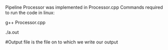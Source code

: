 Pipeline Processor was implemented in Processor.cpp
Commands required to run the code in linux:


g++ Processor.cpp

./a.out

#Output file is the file on to which we write our output
